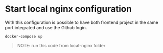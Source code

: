 # Start local nginx configuration

With this configuration is possible to have both frontend project in the same port integrated and use the Github login. 

```
docker-compose up
```

> NOTE: run this code from local-nginx folder
